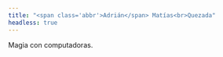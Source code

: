 ```yaml
---
title: "<span class='abbr'>Adrián</span> Matías<br>Quezada"
headless: true
---
```


Magia con computadoras.